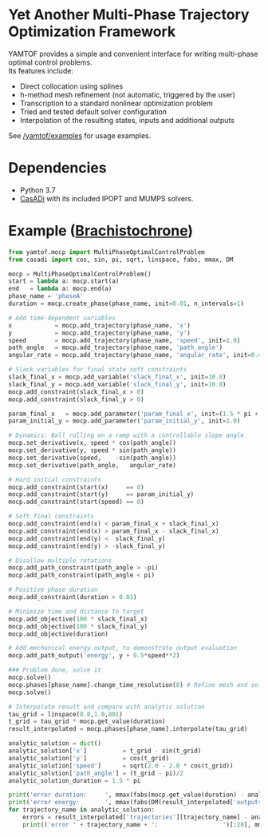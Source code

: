
# Yet Another Multi-Phase Trajectory Optimization Framework

YAMTOF provides a simple and convenient interface for writing multi-phase optimal control problems.  
Its features include: 

* Direct collocation using splines
* h-method mesh refinement (not automatic, triggered by the user)
* Transcription to a standard nonlinear optimization problem
* Tried and tested default solver configuration
* Interpolation of the resulting states, inputs and additional outputs

See [/yamtof/examples](yamtof/examples) for usage examples.

# Dependencies

* Python 3.7
* [CasADi](https://web.casadi.org/) with its included IPOPT and MUMPS solvers.

# Example ([Brachistochrone](https://en.wikipedia.org/wiki/Brachistochrone_curve))

```python
from yamtof.mocp import MultiPhaseOptimalControlProblem
from casadi import cos, sin, pi, sqrt, linspace, fabs, mmax, DM

mocp = MultiPhaseOptimalControlProblem()
start = lambda a: mocp.start(a)
end   = lambda a: mocp.end(a)
phase_name = 'phaseA'
duration = mocp.create_phase(phase_name, init=0.01, n_intervals=1)

# Add time-dependent variables
x            = mocp.add_trajectory(phase_name, 'x')
y            = mocp.add_trajectory(phase_name, 'y')
speed        = mocp.add_trajectory(phase_name, 'speed', init=1.0)
path_angle   = mocp.add_trajectory(phase_name, 'path_angle')
angular_rate = mocp.add_trajectory(phase_name, 'angular_rate', init=0.4)

# Slack variables for final state soft constraints
slack_final_x = mocp.add_variable('slack_final_x', init=10.0)
slack_final_y = mocp.add_variable('slack_final_y', init=10.0)
mocp.add_constraint(slack_final_x > 0)
mocp.add_constraint(slack_final_y > 0)

param_final_x   = mocp.add_parameter('param_final_x', init=(1.5 * pi + 1.0))
param_initial_y = mocp.add_parameter('param_initial_y', init=1.0)

# Dynamics: Ball rolling on a ramp with a controllable slope angle
mocp.set_derivative(x, speed * cos(path_angle))
mocp.set_derivative(y, speed * sin(path_angle))
mocp.set_derivative(speed,    -sin(path_angle))
mocp.set_derivative(path_angle,   angular_rate)

# Hard initial constraints
mocp.add_constraint(start(x)     == 0)
mocp.add_constraint(start(y)     == param_initial_y)
mocp.add_constraint(start(speed) == 0)

# Soft final constraints
mocp.add_constraint(end(x) < param_final_x + slack_final_x)
mocp.add_constraint(end(x) > param_final_x - slack_final_x)
mocp.add_constraint(end(y) <  slack_final_y)
mocp.add_constraint(end(y) > -slack_final_y)

# Disallow multiple rotations
mocp.add_path_constraint(path_angle > -pi)
mocp.add_path_constraint(path_angle < pi)

# Positive phase duration
mocp.add_constraint(duration > 0.01)

# Minimize time and distance to target
mocp.add_objective(100 * slack_final_x)
mocp.add_objective(100 * slack_final_y)
mocp.add_objective(duration)

# Add mechanical energy output, to demonstrate output evaluation
mocp.add_path_output('energy', y + 0.5*speed**2)

### Problem done, solve it
mocp.solve()
mocp.phases[phase_name].change_time_resolution(8) # Refine mesh and solve again
mocp.solve()

# Interpolate result and compare with analytic solution
tau_grid = linspace(0.0,1.0,801)
t_grid = tau_grid * mocp.get_value(duration)
result_interpolated = mocp.phases[phase_name].interpolate(tau_grid)

analytic_solution = dict()
analytic_solution['x']          = t_grid - sin(t_grid)
analytic_solution['y']          = cos(t_grid)
analytic_solution['speed']      = sqrt(2.0 - 2.0 * cos(t_grid))
analytic_solution['path_angle'] = (t_grid - pi)/2
analytic_solution_duration = 1.5 * pi

print('error duration:     ', mmax(fabs(mocp.get_value(duration) - analytic_solution_duration)))
print('error energy:       ', mmax(fabs(DM(result_interpolated['outputs']['energy']) - 1.0)))
for trajectory_name in analytic_solution:
    errors = result_interpolated['trajectories'][trajectory_name] - analytic_solution[trajectory_name]
    print(('error ' + trajectory_name + ':                  ')[:20], mmax(fabs(errors)))
```